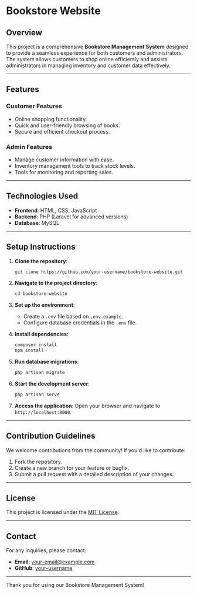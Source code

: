 # Bookstore Website

## Overview
This project is a comprehensive **Bookstore Management System** designed to provide a seamless experience for both customers and administrators. The system allows customers to shop online efficiently and assists administrators in managing inventory and customer data effectively.

---

## Features
### Customer Features
- Online shopping functionality.
- Quick and user-friendly browsing of books.
- Secure and efficient checkout process.

### Admin Features
- Manage customer information with ease.
- Inventory management tools to track stock levels.
- Tools for monitoring and reporting sales.

---

## Technologies Used
- **Frontend**: HTML, CSS, JavaScript
- **Backend**: PHP (Laravel for advanced versions)
- **Database**: MySQL

---

## Setup Instructions
1. **Clone the repository**:
   ```bash
   git clone https://github.com/your-username/bookstore-website.git
   ```

2. **Navigate to the project directory**:
   ```bash
   cd bookstore-website
   ```

3. **Set up the environment**:
   - Create a `.env` file based on `.env.example`.
   - Configure database credentials in the `.env` file.

4. **Install dependencies**:
   ```bash
   composer install
   npm install
   ```

5. **Run database migrations**:
   ```bash
   php artisan migrate
   ```

6. **Start the development server**:
   ```bash
   php artisan serve
   ```

7. **Access the application**:
   Open your browser and navigate to `http://localhost:8000`.

---

## Contribution Guidelines
We welcome contributions from the community! If you'd like to contribute:
1. Fork the repository.
2. Create a new branch for your feature or bugfix.
3. Submit a pull request with a detailed description of your changes.

---

## License
This project is licensed under the [MIT License](LICENSE).

---

## Contact
For any inquiries, please contact:
- **Email**: your-email@example.com
- **GitHub**: [your-username](https://github.com/your-username)

---

Thank you for using our Bookstore Management System!

